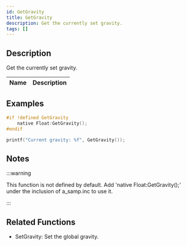 ```yaml
---
id: GetGravity
title: GetGravity
description: Get the currently set gravity.
tags: []
---
```


<TagLinks />

## Description

Get the currently set gravity.

| Name | Description |
| ---- | ----------- |


## Examples

```c
#if !defined GetGravity
    native Float:GetGravity();
#endif

printf("Current gravity: %f", GetGravity());
```

## Notes

:::warning

This function is not defined by default. Add 'native Float:GetGravity();' under the inclusion of a_samp.inc to use it.

:::

## Related Functions

- SetGravity: Set the global gravity.
